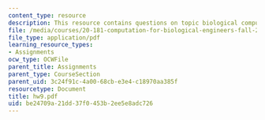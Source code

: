 ```yaml
---
content_type: resource
description: This resource contains questions on topic biological computation.
file: /media/courses/20-181-computation-for-biological-engineers-fall-2006/be24709a21dd37f0453b2ee5e8adc726_hw9.pdf
file_type: application/pdf
learning_resource_types:
- Assignments
ocw_type: OCWFile
parent_title: Assignments
parent_type: CourseSection
parent_uid: 3c24f91c-4a00-68cb-e3e4-c18970aa385f
resourcetype: Document
title: hw9.pdf
uid: be24709a-21dd-37f0-453b-2ee5e8adc726
---
```

